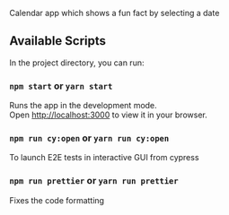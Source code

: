 Calendar app which shows a fun fact by selecting a date

## Available Scripts

In the project directory, you can run:

### `npm start` or `yarn start`

Runs the app in the development mode.\
Open [http://localhost:3000](http://localhost:3000) to view it in your browser.

### `npm run cy:open` or `yarn run cy:open`

To launch E2E tests in interactive GUI from cypress

### `npm run prettier` or `yarn run prettier`

Fixes the code formatting
